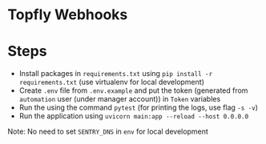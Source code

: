 # Topfly Webhooks

# Steps

- Install packages in `requirements.txt` using `pip install -r requirements.txt` (use virtualenv for local development)
- Create `.env` file from `.env.example` and put the token (generated from `automation` user (under manager account)) in `Token` variables
- Run the using the command `pytest` (for printing the logs, use flag `-s -v`)
- Run the application using `uvicorn main:app --reload --host 0.0.0.0`

Note: No need to set `SENTRY_DNS` in `env` for local development